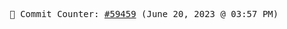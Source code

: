 <p align="center">
    <samp>
        📮 Commit Counter: <a href="https://github.com/Javascript-void0/Javascript-void0/commits/main">#59459</a> (June 20, 2023 @ 03:57 PM)
    </samp>
</p>
